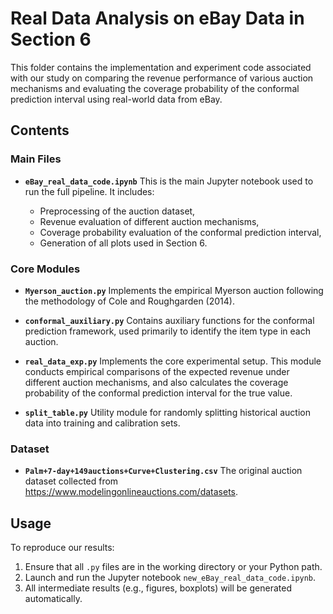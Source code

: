 # Real Data Analysis on eBay Data in Section 6

This folder contains the implementation and experiment code associated with our study on comparing the revenue performance of various auction mechanisms and evaluating the coverage probability of the conformal prediction interval using real-world data from eBay.

## Contents

### Main Files

* **`eBay_real_data_code.ipynb`**
  This is the main Jupyter notebook used to run the full pipeline. It includes:

  * Preprocessing of the auction dataset,
  * Revenue evaluation of different auction mechanisms,
  * Coverage probability evaluation of the conformal prediction interval,
  * Generation of all plots used in Section 6.

### Core Modules

* **`Myerson_auction.py`**
  Implements the empirical Myerson auction following the methodology of Cole and Roughgarden (2014).

* **`conformal_auxiliary.py`**
  Contains auxiliary functions for the conformal prediction framework, used primarily to identify the item type in each auction.

* **`real_data_exp.py`**
  Implements the core experimental setup. This module conducts empirical comparisons of the expected revenue under different auction mechanisms, and also calculates the coverage probability of the conformal prediction interval for the true value.

* **`split_table.py`**
  Utility module for randomly splitting historical auction data into training and calibration sets. 

### Dataset

* **`Palm+7-day+149auctions+Curve+Clustering.csv`**
  The original auction dataset collected from https://www.modelingonlineauctions.com/datasets. 

## Usage

To reproduce our results:

1. Ensure that all `.py` files are in the working directory or your Python path.
2. Launch and run the Jupyter notebook `new_eBay_real_data_code.ipynb`.
3. All intermediate results (e.g., figures, boxplots) will be generated automatically.


